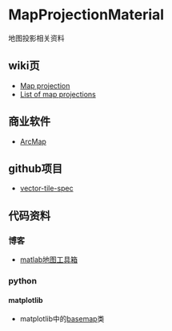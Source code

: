 # MapProjectionMaterial
地图投影相关资料


## wiki页
- [Map projection](https://en.wikipedia.org/wiki/Map_projection)
- [List of map projections](https://en.wikipedia.org/wiki/List_of_map_projections)

## 商业软件
- [ArcMap](https://en.wikipedia.org/wiki/ArcMap "wiki")

## github项目
- [vector-tile-spec](https://github.com/mapbox/vector-tile-spec)

## 代码资料
### 博客
- [matlab地图工具箱](https://www.cnblogs.com/kkyyhh96/p/5575265.html)
### python
#### matplotlib
- matplotlib中的[basemap](https://matplotlib.org/basemap/users/)类
